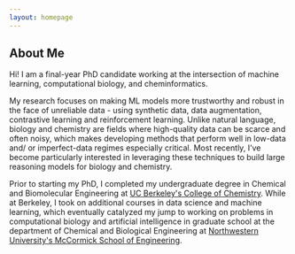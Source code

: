 ```yaml
---
layout: homepage
---
```


## About Me

Hi! I am a final-year PhD candidate working at the intersection of machine learning, computational biology, and cheminformatics.

My research focuses on making ML models more trustworthy and robust in the face of unreliable data - using synthetic data, data augmentation, contrastive learning and reinforcement learning. Unlike natural language, biology and chemistry are fields where high-quality data can be scarce and often noisy, which makes developing methods that perform well in low-data and/ or imperfect-data regimes especially critical. Most recently, I’ve become particularly interested in leveraging these techniques to build large reasoning models for biology and chemistry.

Prior to starting my PhD, I completed my undergraduate degree in Chemical and Biomolecular Engineering at [UC Berkeley's College of Chemistry](https://chemistry.berkeley.edu). While at Berkeley, I took on additional courses in data science and machine learning, which eventually catalyzed my jump to working on problems in computational biology and artificial intelligence in graduate school at the department of Chemical and Biological Engineering at [Northwestern University's McCormick School of Engineering](https://www.mccormick.northwestern.edu/chemical-biological/).
